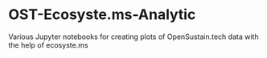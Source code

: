 # OST-Ecosyste.ms-Analytic
Various Jupyter notebooks for creating plots of OpenSustain.tech data with the help of ecosyste.ms



